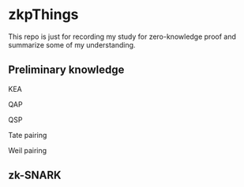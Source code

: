# zkpThings

This repo is just for recording my study for zero-knowledge proof and summarize some of my understanding.

## Preliminary knowledge

KEA

QAP

QSP

Tate pairing

Weil pairing

## zk-SNARK

